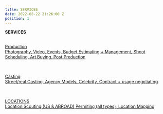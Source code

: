 ```yaml
---
title: SERVICES
date: 2022-08-22 21:26:00 Z
position: 1
---
```


**SERVICES**<br><br>

<u>Production<u><br>
Photography, Video, Events, Budget Estimating + Management, Shoot Scheduling, Art Buying, Post Production

<br><br><u>Casting<u><br>
Street/real Casting, Agency Models, Celebrity, Contract + usage negotiating

<br><br><u>LOCATIONS<u><br>
Location Scouting (US & ABROAD),Permiting (all types), Location Mapping